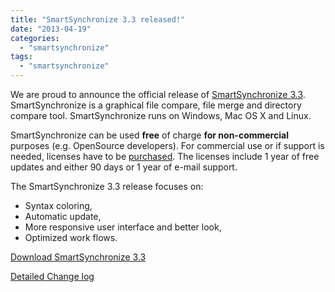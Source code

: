 ```yaml
---
title: "SmartSynchronize 3.3 released!"
date: "2013-04-19"
categories: 
  - "smartsynchronize"
tags: 
  - "smartsynchronize"
---
```


We are proud to announce the official release of [SmartSynchronize 3.3](http://www.syntevo.com/smartsynchronize/). SmartSynchronize is a graphical file compare, file merge and directory compare tool. SmartSynchronize runs on Windows, Mac OS X and Linux.

SmartSynchronize can be used **free** of charge **for non-commercial** purposes (e.g. OpenSource developers). For commercial use or if support is needed, licenses have to be [purchased](http://www.syntevo.com/smartsynchronize/purchase.html). The licenses include 1 year of free updates and either 90 days or 1 year of e-mail support.

The SmartSynchronize 3.3 release focuses on:

- Syntax coloring,
- Automatic update,
- More responsive user interface and better look,
- Optimized work flows.

[Download SmartSynchronize 3.3](http://www.syntevo.com/smartsynchronize/download.html)

[Detailed Change log](http://www.syntevo.com/smartsynchronize/changelog.txt)
